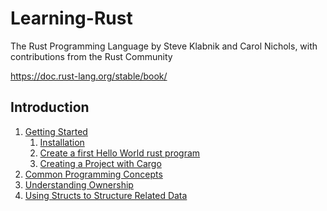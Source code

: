 # Learning-Rust

The Rust Programming Language
by Steve Klabnik and Carol Nichols, with contributions from the Rust Community

https://doc.rust-lang.org/stable/book/
## Introduction
1. [Getting Started](chapters/01_gettting_started.md)
   1. [Installation](chapters/01_gettting_started.md#installation)
   2. [Create a first Hello World rust program](chapters/01_gettting_started.md#hello-world)
   3. [Creating a Project with Cargo](chapters/01_gettting_started.md#creating-a-project-with-cargo)
2. [Common Programming Concepts](chapters/02_common_prog_concept.md)
3. [Understanding Ownership](chapters/03_understanding_ownership.md)
4. [Using Structs to Structure Related Data](chapters/04_structs_related_data.md)







